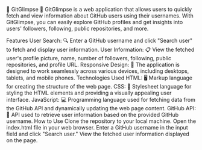 

🌟 GitGlimpse 🌟
GitGlimpse is a web application that allows users to quickly fetch and view information about GitHub users using their usernames. With GitGlimpse, you can easily explore GitHub profiles and get insights into users' followers, following, public repositories, and more.

Features
User Search: 🔍 Enter a GitHub username and click "Search user" to fetch and display user information.
User Information: 📋 View the fetched user's profile picture, name, number of followers, following, public repositories, and profile URL.
Responsive Design: 📱 The application is designed to work seamlessly across various devices, including desktops, tablets, and mobile phones.
Technologies Used
HTML: 🖥️ Markup language for creating the structure of the web page.
CSS: 🎨 Stylesheet language for styling the HTML elements and providing a visually appealing user interface.
JavaScript: 💻 Programming language used for fetching data from the GitHub API and dynamically updating the web page content.
GitHub API: 🚀 API used to retrieve user information based on the provided GitHub username.
How to Use
Clone the repository to your local machine.
Open the index.html file in your web browser.
Enter a GitHub username in the input field and click "Search user."
View the fetched user information displayed on the page.

